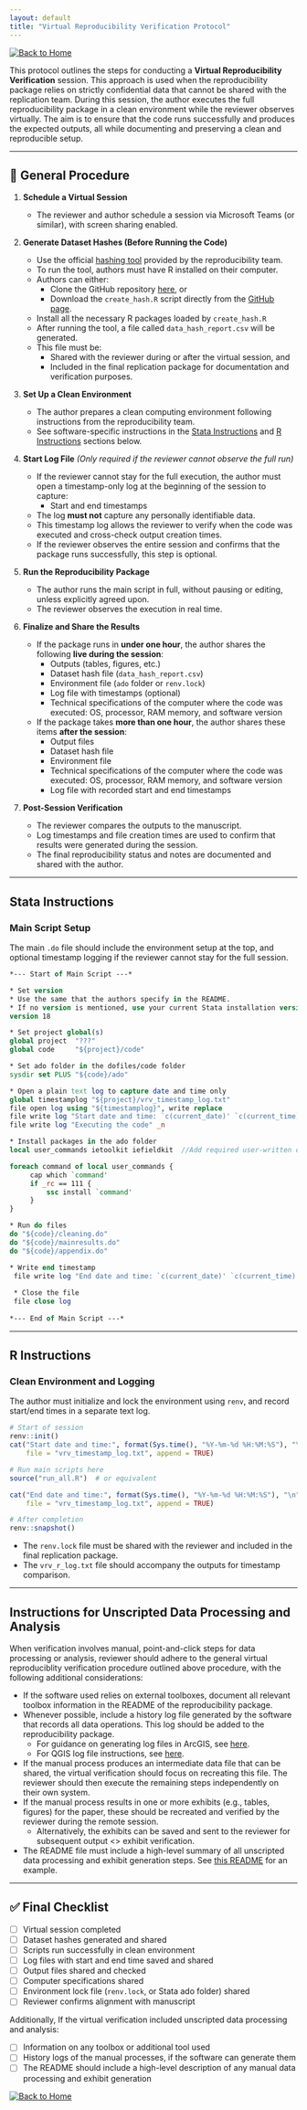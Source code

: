 ```yaml
---
layout: default
title: "Virtual Reproducibility Verification Protocol"
---
```


[![Back to Home](https://img.shields.io/badge/Back_to-Home-blue)](../index.html)

This protocol outlines the steps for conducting a **Virtual Reproducibility Verification** session. This approach is used when the reproducibility package relies on strictly confidential data that cannot be shared with the replication team.
During this session, the author executes the full reproducibility package in a clean environment while the reviewer observes virtually. The aim is to ensure that the code runs successfully and produces the expected outputs, all while documenting and preserving a clean and reproducible setup.

---

## 🔁 General Procedure

1. **Schedule a Virtual Session**  
   - The reviewer and author schedule a session via Microsoft Teams (or similar), with screen sharing enabled.

2. **Generate Dataset Hashes (Before Running the Code)**  
   - Use the official [hashing tool](https://github.com/worldbank/wb-reproducible-research-repository/tree/main/resources/generate_hash) provided by the reproducibility team.  
   - To run the tool, authors must have R installed on their computer.  
   - Authors can either:
     - Clone the GitHub repository [here](https://github.com/worldbank/wb-reproducible-research-repository/tree/main), or  
     - Download the `create_hash.R` script directly from the [GitHub page](https://github.com/worldbank/wb-reproducible-research-repository/blob/main/resources/generate_hash/create_hash.R).
   - Install all the necessary R packages loaded by `create_hash.R`
   - After running the tool, a file called `data_hash_report.csv` will be generated.
   - This file must be:
     - Shared with the reviewer during or after the virtual session, and  
     - Included in the final replication package for documentation and verification purposes.

3. **Set Up a Clean Environment**  
   - The author prepares a clean computing environment following instructions from the reproducibility team.  
   - See software-specific instructions in the [Stata Instructions](#stata-instructions) and [R Instructions](#r-instructions) sections below.  

4. **Start Log File** *(Only required if the reviewer cannot observe the full run)*  
   - If the reviewer cannot stay for the full execution, the author must open a timestamp-only log at the beginning of the session to capture:
     - Start and end timestamps  
   - The log **must not** capture any personally identifiable data.  
   - This timestamp log allows the reviewer to verify when the code was executed and cross-check output creation times.
   - If the reviewer observes the entire session and confirms that the package runs successfully, this step is optional.

5. **Run the Reproducibility Package**  
   - The author runs the main script in full, without pausing or editing, unless explicitly agreed upon.
   - The reviewer observes the execution in real time.

6. **Finalize and Share the Results**  
   - If the package runs in **under one hour**, the author shares the following **live during the session**:
     - Outputs (tables, figures, etc.)  
     - Dataset hash file (`data_hash_report.csv`)  
     - Environment file (`ado` folder or `renv.lock`)  
     - Log file with timestamps (optional)
     - Technical specifications of the computer where the code was executed: OS, processor, RAM memory, and software version
   - If the package takes **more than one hour**, the author shares these items **after the session**:
     - Output files  
     - Dataset hash file  
     - Environment file
     - Technical specifications of the computer where the code was executed: OS, processor, RAM memory, and software version
     - Log file with recorded start and end timestamps

7. **Post-Session Verification**  
   - The reviewer compares the outputs to the manuscript.  
   - Log timestamps and file creation times are used to confirm that results were generated during the session.  
   - The final reproducibility status and notes are documented and shared with the author.

---

## Stata Instructions

### Main Script Setup

The main `.do` file should include the environment setup at the top, and optional timestamp logging if the reviewer cannot stay for the full session.

```stata
*--- Start of Main Script ---*

* Set version
* Use the same that the authors specify in the README. 
* If no version is mentioned, use your current Stata installation version.
version 18

* Set project global(s)
global project 	"???"
global code 	"${project}/code"

* Set ado folder in the dofiles/code folder
sysdir set PLUS "${code}/ado"

* Open a plain text log to capture date and time only
global timestamplog "${project}/vrv_timestamp_log.txt"
file open log using "${timestamplog}", write replace
file write log "Start date and time: `c(current_date)' `c(current_time)'" _n
file write log "Executing the code" _n

* Install packages in the ado folder 
local user_commands	ietoolkit iefieldkit  //Add required user-written commands

foreach command of local user_commands {
	 cap which `command'
	 if _rc == 111 {
		 ssc install `command'
	 }
}

* Run do files 
do "${code}/cleaning.do"
do "${code}/mainresults.do"
do "${code}/appendix.do"	

* Write end timestamp
 file write log "End date and time: `c(current_date)' `c(current_time)'" _n
 
 * Close the file
 file close log
	
*--- End of Main Script ---*	
```
---

## R Instructions

### Clean Environment and Logging

The author must initialize and lock the environment using `renv`, and record start/end times in a separate text log.

```r
# Start of session
renv::init()
cat("Start date and time:", format(Sys.time(), "%Y-%m-%d %H:%M:%S"), "\n",
    file = "vrv_timestamp_log.txt", append = TRUE)

# Run main scripts here
source("run_all.R")  # or equivalent

cat("End date and time:", format(Sys.time(), "%Y-%m-%d %H:%M:%S"), "\n",
    file = "vrv_timestamp_log.txt", append = TRUE)

# After completion
renv::snapshot()

```
- The `renv.lock` file must be shared with the reviewer and included in the final replication package.
- The `vrv_r_log.txt` file should accompany the outputs for timestamp comparison.

---

## Instructions for Unscripted Data Processing and Analysis

When verification involves manual, point-and-click steps for data processing or analysis, reviewer should adhere to the general virtual reproduciblity verification procedure outlined above procedure, with the following additional considerations:

- If the software used relies on external toolboxes, document all relevant toolbox information in the README of the reproducibility package.
- Whenever possible, include a history log file generated by the software that records all data operations. This log should be added to the reproducibility package.
  - For guidance on generating log files in ArcGIS, see [here](https://gis.stackexchange.com/questions/16899/log-file-for-arcgis-geoprocessing).
  - For QGIS log file instructions, see [here](https://gis.stackexchange.com/questions/338970/where-does-qgis-save-the-processing-log-for-a-specific-project).
- If the manual process produces an intermediate data file that can be shared, the virtual verification should focus on recreating this file. The reviewer should then execute the remaining steps independently on their own system.
- If the manual process results in one or more exhibits (e.g., tables, figures) for the paper, these should be recreated and verified by the reviewer during the remote session.
  - Alternatively, the exhibits can be saved and sent to the reviewer for subsequent output <> exhibit verification.
- The README file must include a high-level summary of all unscripted data processing and exhibit generation steps. See [this README](https://reproducibility.worldbank.org/index.php/catalog/309/related-materials) for an example.


---

## ✅ Final Checklist

- [ ] Virtual session completed
- [ ] Dataset hashes generated and shared
- [ ] Scripts run successfully in clean environment
- [ ] Log files with start and end time saved and shared
- [ ] Output files shared and checked
- [ ] Computer specifications shared
- [ ] Environment lock file (`renv.lock`, or Stata ado folder) shared
- [ ] Reviewer confirms alignment with manuscript

Additionally, If the virtual verification included unscripted data processing and analysis:
- [ ] Information on any toolbox or additional tool used
- [ ] History logs of the manual processes, if the software can generate them
- [ ] The README should include a high-level description of any manual data processing and exhibit generation

[![Back to Home](https://img.shields.io/badge/Back_to-Home-blue)](../index.html)
